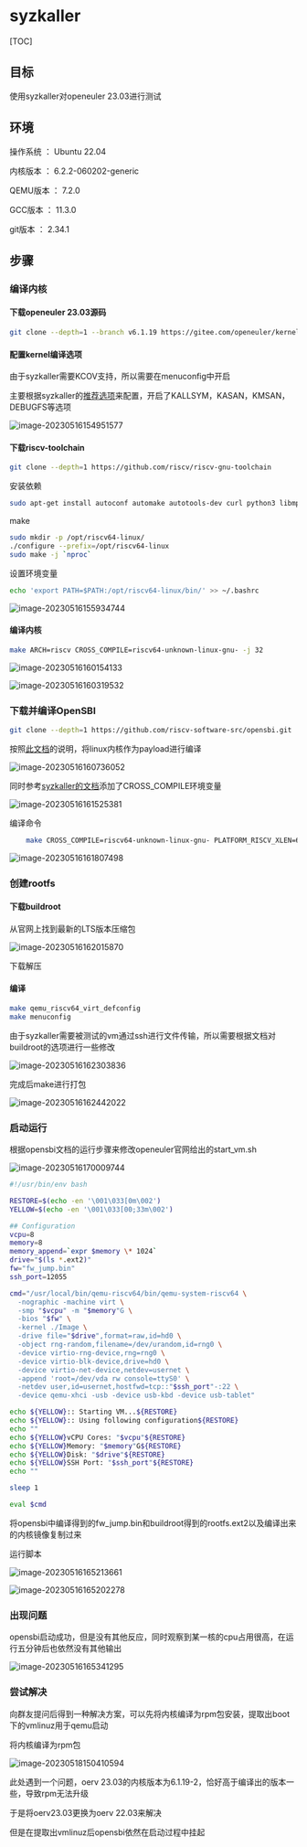 # syzkaller

[TOC]

## 目标

使用syzkaller对openeuler 23.03进行测试

## 环境

操作系统	 ：  Ubuntu 22.04 

内核版本 	：  6.2.2-060202-generic

QEMU版本 ：  7.2.0

GCC版本 	： 11.3.0

git版本    	：  2.34.1

## 步骤

### 编译内核

#### 下载openeuler 23.03源码

```bash
git clone --depth=1 --branch v6.1.19 https://gitee.com/openeuler/kernel.git
```

#### 配置kernel编译选项

由于syzkaller需要KCOV支持，所以需要在menuconfig中开启

主要根据syzkaller的[推荐选项](https://github.com/google/syzkaller/blob/master/docs/linux/kernel_configs.md)来配置，开启了KALLSYM，KASAN，KMSAN，DEBUGFS等选项

![image-20230516154951577](imgs/image-20230516154951577.png)

#### 下载riscv-toolchain

```bash
git clone --depth=1 https://github.com/riscv/riscv-gnu-toolchain
```

安装依赖

```bash
sudo apt-get install autoconf automake autotools-dev curl python3 libmpc-dev libmpfr-dev libgmp-dev gawk build-essential bison flex texinfo gperf libtool patchutils bc zlib1g-dev libexpat-dev ninja-build
```

make

```bash
sudo mkdir -p /opt/riscv64-linux/
./configure --prefix=/opt/riscv64-linux
sudo make -j `nproc`
```

设置环境变量

```bash
echo 'export PATH=$PATH:/opt/riscv64-linux/bin/' >> ~/.bashrc 
```

![image-20230516155934744](imgs/image-20230516155934744.png)

#### 编译内核

```bash
make ARCH=riscv CROSS_COMPILE=riscv64-unknown-linux-gnu- -j 32
```

![image-20230516160154133](imgs/image-20230516160154133.png)



![image-20230516160319532](imgs/image-20230516160319532.png)

### 下载并编译OpenSBI

```bash
git clone --depth=1 https://github.com/riscv-software-src/opensbi.git
```

按照[此文档](https://github.com/riscv-software-src/opensbi/blob/master/docs/platform/qemu_virt.md)的说明，将linux内核作为payload进行编译

![image-20230516160736052](imgs/image-20230516160736052.png)

同时参考[syzkaller的文档](https://github.com/google/syzkaller/blob/master/docs/linux/setup_linux-host_qemu-vm_riscv64-kernel.md)添加了CROSS_COMPILE环境变量

![image-20230516161525381](imgs/image-20230516161525381.png)

编译命令

```bash
    make CROSS_COMPILE=riscv64-unknown-linux-gnu- PLATFORM_RISCV_XLEN=64 PLATFORM=generic FW_PAYLOAD_PATH=/home/h4x0r/openeuler/openeuler-kernel-v6.1.19/kernel/arch/riscv/boot/Image -j 32
```

![image-20230516161807498](imgs/image-20230516161807498.png)

### 创建rootfs

#### 下载buildroot

从官网上找到最新的LTS版本压缩包

![image-20230516162015870](imgs/image-20230516162015870.png)

下载解压

#### 编译

```bash
make qemu_riscv64_virt_defconfig
make menuconfig
```

由于syzkaller需要被测试的vm通过ssh进行文件传输，所以需要根据文档对buildroot的选项进行一些修改

![image-20230516162303836](imgs/image-20230516162303836.png)

完成后make进行打包

![image-20230516162442022](imgs/image-20230516162442022.png)

### 启动运行

根据opensbi文档的运行步骤来修改openeuler官网给出的start_vm.sh

![image-20230516170009744](imgs/image-20230516170009744.png)

```bash
#!/usr/bin/env bash

RESTORE=$(echo -en '\001\033[0m\002')
YELLOW=$(echo -en '\001\033[00;33m\002')

## Configuration
vcpu=8
memory=8
memory_append=`expr $memory \* 1024`
drive="$(ls *.ext2)"
fw="fw_jump.bin"
ssh_port=12055

cmd="/usr/local/bin/qemu-riscv64/bin/qemu-system-riscv64 \
  -nographic -machine virt \
  -smp "$vcpu" -m "$memory"G \
  -bios "$fw" \
  -kernel ./Image \
  -drive file="$drive",format=raw,id=hd0 \
  -object rng-random,filename=/dev/urandom,id=rng0 \
  -device virtio-rng-device,rng=rng0 \
  -device virtio-blk-device,drive=hd0 \
  -device virtio-net-device,netdev=usernet \
  -append 'root=/dev/vda rw console=ttyS0' \
  -netdev user,id=usernet,hostfwd=tcp::"$ssh_port"-:22 \
  -device qemu-xhci -usb -device usb-kbd -device usb-tablet"

echo ${YELLOW}:: Starting VM...${RESTORE}
echo ${YELLOW}:: Using following configuration${RESTORE}
echo ""
echo ${YELLOW}vCPU Cores: "$vcpu"${RESTORE}
echo ${YELLOW}Memory: "$memory"G${RESTORE}
echo ${YELLOW}Disk: "$drive"${RESTORE}
echo ${YELLOW}SSH Port: "$ssh_port"${RESTORE}
echo ""

sleep 1

eval $cmd
```

将opensbi中编译得到的fw_jump.bin和buildroot得到的rootfs.ext2以及编译出来的内核镜像复制过来

运行脚本

![image-20230516165213661](imgs/image-20230516165213661.png)

![image-20230516165202278](imgs/image-20230516165202278.png)

### 出现问题

opensbi启动成功，但是没有其他反应，同时观察到某一核的cpu占用很高，在运行五分钟后也依然没有其他输出

![image-20230516165341295](imgs/image-20230516165341295.png)



### 尝试解决

向群友提问后得到一种解决方案，可以先将内核编译为rpm包安装，提取出boot下的vmlinuz用于qemu启动

将内核编译为rpm包

![image-20230518150410594](imgs/image-20230518150410594.png)

此处遇到一个问题，oerv 23.03的内核版本为6.1.19-2，恰好高于编译出的版本一些，导致rpm无法升级

于是将oerv23.03更换为oerv 22.03来解决

但是在提取出vmlinuz后opensbi依然在启动过程中挂起

